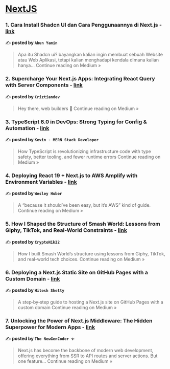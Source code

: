 
<h1><a href=https://medium.com/tag/nextjs/recommended target="_blank" rel="noopener noreferrer">NextJS</a></h1>
<h3>1. Cara Install Shadcn UI dan Cara Penggunaannya di Next.js - <a href="https://medium.com/@abunyamin/cara-install-shadcn-ui-dan-cara-penggunaannya-di-next-js-2de649c92a80?source=rss------nextjs-5" target="_blank" rel="noopener noreferrer">link</a></h3>

✍️ **posted by `Abun Yamin`**

<blockquote>Apa itu Shadcn ui? bayangkan kalian ingin membuat sebuah Website atau Web Aplikasi, tetapi kalian menghadapi kendala dimana kalian hanya…
Continue reading on Medium »</blockquote>

<h3>2. Supercharge Your Next.js Apps: Integrating React Query with Server Components - <a href="https://medium.com/@criztiandev/supercharge-your-next-js-apps-integrating-react-query-with-server-components-5105f4a81d3e?source=rss------nextjs-5" target="_blank" rel="noopener noreferrer">link</a></h3>

✍️ **posted by `Criztiandev`**

<blockquote>Hey there, web builders 👋
Continue reading on Medium »</blockquote>

<h3>3. TypeScript 6.0 in DevOps: Strong Typing for Config & Automation - <a href="https://medium.com/@mernstackdevbykevin/typescript-6-0-in-devops-strong-typing-for-config-automation-066178839fa8?source=rss------nextjs-5" target="_blank" rel="noopener noreferrer">link</a></h3>

✍️ **posted by `Kevin - MERN Stack Developer`**

<blockquote>How TypeScript is revolutionizing infrastructure code with type safety, better tooling, and fewer runtime errors
Continue reading on Medium »</blockquote>

<h3>4. Deploying React 19 + Next.js to AWS Amplify with Environment Variables - <a href="https://wesleybaxterhuber.medium.com/deploying-react-19-next-js-to-aws-amplify-with-environment-variables-a452a9637c82?source=rss------nextjs-5" target="_blank" rel="noopener noreferrer">link</a></h3>

✍️ **posted by `Wesley Huber`**

<blockquote>A “because it should’ve been easy, but it’s AWS” kind of guide.
Continue reading on Medium »</blockquote>

<h3>5. How I Shaped the Structure of Smash World: Lessons from Giphy, TikTok, and Real-World Constraints - <a href="https://medium.com/@cryptonik22/how-i-shaped-the-structure-of-smash-world-lessons-from-giphy-tiktok-and-real-world-constraints-4a8c400eb432?source=rss------nextjs-5" target="_blank" rel="noopener noreferrer">link</a></h3>

✍️ **posted by `CryptoNik22`**

<blockquote>How I built Smash World’s structure using lessons from Giphy, TikTok, and real-world tech choices.
Continue reading on Medium »</blockquote>

<h3>6. Deploying a Next.js Static Site on GitHub Pages with a Custom Domain - <a href="https://medium.com/@hitesh.shetty2011/deploying-a-next-js-static-site-on-github-pages-with-a-custom-domain-671754d63eb4?source=rss------nextjs-5" target="_blank" rel="noopener noreferrer">link</a></h3>

✍️ **posted by `Hitesh Shetty`**

<blockquote>A step‑by‑step guide to hosting a Next.js site on GitHub Pages with a custom domain
Continue reading on Medium »</blockquote>

<h3>7.  Unlocking the Power of Next.js Middleware: The Hidden Superpower for Modern Apps - <a href="https://medium.com/@ektakumari8872/unlocking-the-power-of-next-js-middleware-the-hidden-superpower-for-modern-apps-2a3632b8c7a9?source=rss------nextjs-5" target="_blank" rel="noopener noreferrer">link</a></h3>

✍️ **posted by `The NewGenCoder ✨`**

<blockquote>Next.js has become the backbone of modern web development, offering everything from SSR to API routes and server actions. But one feature…
Continue reading on Medium »</blockquote>

